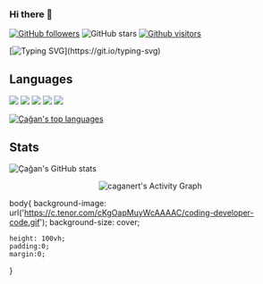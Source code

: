 ### Hi there 👋

<!--
**caganert/caganert** is a ✨ _special_ ✨ repository because its `README.md` (this file) appears on your GitHub profile.

Here are some ideas to get you started:

- 🔭 I’m currently working on ...
- 🌱 I’m currently learning ...
- 👯 I’m looking to collaborate on ...
- 🤔 I’m looking for help with ...
- 💬 Ask me about ...
- 📫 How to reach me: ...
- 😄 Pronouns: ...
- ⚡ Fun fact: ...
-->

[![GitHub followers](https://img.shields.io/github/followers/caganert?style=social)](https://github.com/caganert?tab=followers)
![GitHub stars](https://img.shields.io/github/stars/caganert?style=social)
[![Github visitors](https://visitor-badge.glitch.me/badge?page_id=caganert.visitor-badge)](https://GitHub.com/caganert/StrapDown.js/stargazers/)



[![Typing SVG](https://readme-typing-svg.herokuapp.com?size=40&center=true&vCenter=true&width=1000&height=100&lines=HELLO+I+AM+ÇAĞAN.;I+AM+A+SOFTWARE+DEVELOPER+EAGER+TO+LEARN.;WELCOME+TO+VISIT+MY+PROFILE.)](https://git.io/typing-svg)


<h2>Languages</h2>

<img src="https://img.shields.io/badge/Python-FFD43B?style=for-the-badge&logo=python&logoColor=306998"></img>
<img src="https://img.shields.io/badge/JavaScript-black?style=for-the-badge&logo=javascript&logoColor=F7DF1E"></img>
<img src="https://img.shields.io/badge/C%23-green?style=for-the-badge&logo=c-sharp&logoColor=white"></img>
<img src="https://img.shields.io/badge/HTML5-E44D26?style=for-the-badge&logo=html5&logoColor=EBEBEB"></img>
<img src="https://img.shields.io/badge/Java-white?style=for-the-badge&logo=java&logoColor=ED1D25"></img>


[![Çağan's top languages](https://github-readme-stats.vercel.app/api/top-langs/?username=caganert&theme=blue-green&hide=python&layout=compact&show_icons=true)](https://github.com/caganert/github-readme-stats)

<h2>Stats</h2>

![Çağan's GitHub stats](https://github-readme-stats.vercel.app/api?username=caganert&show_icons=true&theme=blue-green)


<div align="center">
<!--   <img height="295em"  src="https://activity-graph.herokuapp.com/graph?username=caganert&theme=xcode"/> -->
   <img alt="caganert's Activity Graph" src="https://activity-graph.herokuapp.com/graph?username=caganert&bg_color=1c292E&color=a7e729&line=e729c7&point=FFFFFF&hide_border=true" />
 
  </a></div>
body{
    background-image: url('https://c.tenor.com/cKgOapMuyWcAAAAC/coding-developer-code.gif');
    background-size: cover;
    
    
    
    height: 100vh;
    padding:0;
    margin:0;
}
